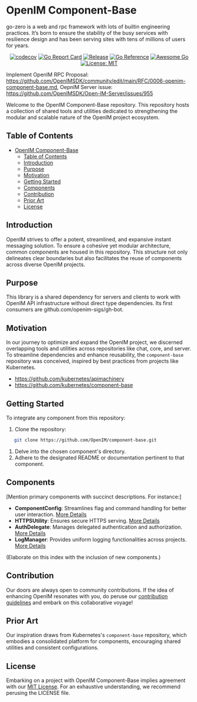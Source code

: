 # OpenIM Component-Base

go-zero is a web and rpc framework with lots of builtin engineering practices. It’s born to ensure the stability of the busy services with resilience design and has been serving sites with tens of millions of users for years.

<div align=center>

[![codecov](https://codecov.io/gh/openim-sigs/component-base/branch/master/graph/badge.svg)](https://codecov.io/gh/openim-sigs/component-base)
[![Go Report Card](https://goreportcard.com/badge/github.com/openim-sigs/component-base)](https://goreportcard.com/report/github.com/openim-sigs/component-base)
[![Release](https://img.shields.io/github/v/release/openim-sigs/component-base.svg?style=flat-square)](https://github.com/openim-sigs/component-base)
[![Go Reference](https://pkg.go.dev/badge/github.com/openim-sigs/component-base.svg)](https://pkg.go.dev/github.com/openim-sigs/component-base)
[![Awesome Go](https://cdn.rawgit.com/sindresorhus/awesome/d7305f38d29fed78fa85652e3a63e154dd8e8829/media/badge.svg)](https://github.com/avelino/awesome-go)
[![License: MIT](https://img.shields.io/badge/License-MIT-yellow.svg)](https://opensource.org/licenses/MIT)

</div>



Implement OpenIM RPC Proposal: https://github.com/OpenIMSDK/community/edit/main/RFC/0006-openim-component-base.md, OepnIM Server issue: https://github.com/OpenIMSDK/Open-IM-Server/issues/955

Welcome to the OpenIM Component-Base repository. This repository hosts a collection of shared tools and utilities dedicated to strengthening the modular and scalable nature of the OpenIM project ecosystem.

## Table of Contents

- [OpenIM Component-Base](#openim-component-base)
  - [Table of Contents](#table-of-contents)
  - [Introduction](#introduction)
  - [Purpose](#purpose)
  - [Motivation](#motivation)
  - [Getting Started](#getting-started)
  - [Components](#components)
  - [Contribution](#contribution)
  - [Prior Art](#prior-art)
  - [License](#license)

## Introduction

OpenIM strives to offer a potent, streamlined, and expansive instant messaging solution. To ensure a cohesive yet modular architecture, common components are housed in this repository. This structure not only delineates clear boundaries but also facilitates the reuse of components across diverse OpenIM projects.

## Purpose

This library is a shared dependency for servers and clients to work with OpenIM API infrastructure without direct type dependencies. Its first consumers are github.com/openim-sigs/gh-bot.

## Motivation

In our journey to optimize and expand the OpenIM project, we discerned overlapping tools and utilities across repositories like chat, core, and server. To streamline dependencies and enhance reusability, the `component-base` repository was conceived, inspired by best practices from projects like Kubernetes.

+ https://github.com/kubernetes/apimachinery
+ https://github.com/kubernetes/component-base


## Getting Started

To integrate any component from this repository:

1. Clone the repository:

```bash
   git clone https://github.com/OpenIM/component-base.git
```

1. Delve into the chosen component's directory.
2. Adhere to the designated README or documentation pertinent to that component.

## Components

[Mention primary components with succinct descriptions. For instance:]

- **ComponentConfig**: Streamlines flag and command handling for better user interaction. [More Details](/path-to-componentConfig-readme)
- **HTTPSUtility**: Ensures secure HTTPS serving. [More Details](/path-to-httpsUtility-readme)
- **AuthDelegate**: Manages delegated authentication and authorization. [More Details](/path-to-authDelegate-readme)
- **LogManager**: Provides uniform logging functionalities across projects. [More Details](/path-to-logManager-readme)

(Elaborate on this index with the inclusion of new components.)

## Contribution

Our doors are always open to community contributions. If the idea of enhancing OpenIM resonates with you, do peruse our [contribution guidelines](/path-to-contribution-guide) and embark on this collaborative voyage!

## Prior Art

Our inspiration draws from Kubernetes's `component-base` repository, which embodies a consolidated platform for components, encouraging shared utilities and consistent configurations.

## License

Embarking on a project with OpenIM Component-Base implies agreement with our [MIT License](/path-to-license-file). For an exhaustive understanding, we recommend perusing the LICENSE file.
